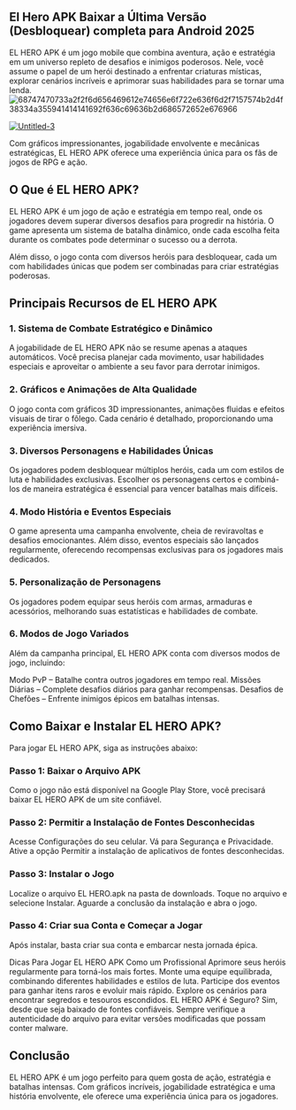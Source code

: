 ## El Hero APK Baixar a Última Versão (Desbloquear) completa para Android 2025
EL HERO APK é um jogo mobile que combina aventura, ação e estratégia em um universo repleto de desafios e inimigos poderosos. Nele, você assume o papel de um herói destinado a enfrentar criaturas místicas, explorar cenários incríveis e aprimorar suas habilidades para se tornar uma lenda.
![68747470733a2f2f6d656469612e74656e6f722e636f6d2f7157574b2d4f38334a355941414141692f636c69636b2d686572652e676966](https://github.com/user-attachments/assets/670e5ad1-fbde-4cab-b4cb-42764b781b03)

<a href="https://modilimitado.io/pt/el-hero-apk/">![Untitled-3](https://github.com/user-attachments/assets/c8e4cc9a-06ab-4c16-ae97-40a6eebf20e3)</a>


Com gráficos impressionantes, jogabilidade envolvente e mecânicas estratégicas, EL HERO APK oferece uma experiência única para os fãs de jogos de RPG e ação.

## O Que é EL HERO APK?
EL HERO APK é um jogo de ação e estratégia em tempo real, onde os jogadores devem superar diversos desafios para progredir na história. O game apresenta um sistema de batalha dinâmico, onde cada escolha feita durante os combates pode determinar o sucesso ou a derrota.

Além disso, o jogo conta com diversos heróis para desbloquear, cada um com habilidades únicas que podem ser combinadas para criar estratégias poderosas.

## Principais Recursos de EL HERO APK
### 1. Sistema de Combate Estratégico e Dinâmico
A jogabilidade de EL HERO APK não se resume apenas a ataques automáticos. Você precisa planejar cada movimento, usar habilidades especiais e aproveitar o ambiente a seu favor para derrotar inimigos.

### 2. Gráficos e Animações de Alta Qualidade
O jogo conta com gráficos 3D impressionantes, animações fluidas e efeitos visuais de tirar o fôlego. Cada cenário é detalhado, proporcionando uma experiência imersiva.

### 3. Diversos Personagens e Habilidades Únicas
Os jogadores podem desbloquear múltiplos heróis, cada um com estilos de luta e habilidades exclusivas. Escolher os personagens certos e combiná-los de maneira estratégica é essencial para vencer batalhas mais difíceis.

### 4. Modo História e Eventos Especiais
O game apresenta uma campanha envolvente, cheia de reviravoltas e desafios emocionantes. Além disso, eventos especiais são lançados regularmente, oferecendo recompensas exclusivas para os jogadores mais dedicados.

### 5. Personalização de Personagens
Os jogadores podem equipar seus heróis com armas, armaduras e acessórios, melhorando suas estatísticas e habilidades de combate.

### 6. Modos de Jogo Variados
Além da campanha principal, EL HERO APK conta com diversos modos de jogo, incluindo:

Modo PvP – Batalhe contra outros jogadores em tempo real.
Missões Diárias – Complete desafios diários para ganhar recompensas.
Desafios de Chefões – Enfrente inimigos épicos em batalhas intensas.
## Como Baixar e Instalar EL HERO APK?
Para jogar EL HERO APK, siga as instruções abaixo:

### Passo 1: Baixar o Arquivo APK
Como o jogo não está disponível na Google Play Store, você precisará baixar EL HERO APK de um site confiável.

### Passo 2: Permitir a Instalação de Fontes Desconhecidas
Acesse Configurações do seu celular.
Vá para Segurança e Privacidade.
Ative a opção Permitir a instalação de aplicativos de fontes desconhecidas.
### Passo 3: Instalar o Jogo
Localize o arquivo EL HERO.apk na pasta de downloads.
Toque no arquivo e selecione Instalar.
Aguarde a conclusão da instalação e abra o jogo.
### Passo 4: Criar sua Conta e Começar a Jogar
Após instalar, basta criar sua conta e embarcar nesta jornada épica.

Dicas Para Jogar EL HERO APK Como um Profissional
Aprimore seus heróis regularmente para torná-los mais fortes.
Monte uma equipe equilibrada, combinando diferentes habilidades e estilos de luta.
Participe dos eventos para ganhar itens raros e evoluir mais rápido.
Explore os cenários para encontrar segredos e tesouros escondidos.
EL HERO APK é Seguro?
Sim, desde que seja baixado de fontes confiáveis. Sempre verifique a autenticidade do arquivo para evitar versões modificadas que possam conter malware.

## Conclusão
EL HERO APK é um jogo perfeito para quem gosta de ação, estratégia e batalhas intensas. Com gráficos incríveis, jogabilidade estratégica e uma história envolvente, ele oferece uma experiência única para os jogadores.
